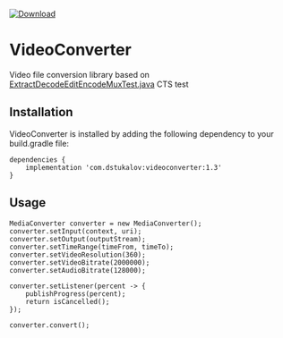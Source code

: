 [ ![Download](https://api.bintray.com/packages/dstukalov/VideoConverter/VideoConverter/images/download.svg) ](https://bintray.com/dstukalov/VideoConverter/VideoConverter/_latestVersion)

# VideoConverter
Video file conversion library based on <a href="https://android.googlesource.com/platform/cts/+/jb-mr2-release/tests/tests/media/src/android/media/cts/ExtractDecodeEditEncodeMuxTest.java">ExtractDecodeEditEncodeMuxTest.java</a> CTS test

## Installation
VideoConverter is installed by adding the following dependency to your build.gradle file:

    dependencies {
        implementation 'com.dstukalov:videoconverter:1.3'
    }

## Usage
    MediaConverter converter = new MediaConverter();
    converter.setInput(context, uri);
    converter.setOutput(outputStream);
    converter.setTimeRange(timeFrom, timeTo);
    converter.setVideoResolution(360);
    converter.setVideoBitrate(2000000);
    converter.setAudioBitrate(128000);

    converter.setListener(percent -> {
        publishProgress(percent);
        return isCancelled();
    });

    converter.convert();
